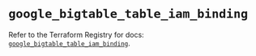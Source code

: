 # `google_bigtable_table_iam_binding`

Refer to the Terraform Registry for docs: [`google_bigtable_table_iam_binding`](https://registry.terraform.io/providers/hashicorp/google-beta/6.11.0/docs/resources/google_bigtable_table_iam_binding).
